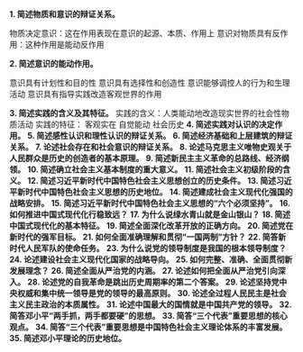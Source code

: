 **1. 简述物质和意识的辩证关系。**

物质决定意识：这在作用表现在意识的起源、本质、作用上
意识对物质具有反作用：这种作用是能动反作用

**2. 简述意识的能动作用。**

意识具有计划性和目的性
意识具有选择性和创造性
意识能够调控人的行为和生理活动
意识具有指导实践改造客观世界的作用

**3. 简述实践的含义及其特征。**
实践的含义：人类能动地改造现实世界的社会性物质活动
实践的特征：
客观实在
自觉能动
社会历史
**4. 简述实践对认识的决定作用。**
**5. 简述感性认识和理性认识的辩证关系。**
**6. 简述经济基础和上层建筑的辩证关系。**
**7. 论述社会存在和社会意识的辩证关系。**
**8. 论述马克思主义唯物史观关于人民群众是历史的创造者的基本原理。**
**9. 简述新民主主义革命的总路线、经济纲领。**
**10. 简述确立社会主义基本制度的重大意义。**
**11. 简述社会主义初级阶段的含义。**
**12. 简述习近平新时代中国特色社会主义思想创立的历史条件。**
**13. 简述习近平新时代中国特色社会主义思想的历史地位。**
**14. 简述建成社会主义现代化强国的战略安排。**
**15. 简述习近平新时代中国特色社会主义思想的“六个必须坚持”。**
**16. 如何推进中国式现代化行稳致远？**
**17. 为什么说绿水青山就是金山银山？**
**18. 简述中国式现代化的基本特征。**
**19. 简述全面深化改革开放的正确方向。**
**20. 简述党在新时代的强军目标。**
**21. 如何全面准确理解和贯彻“一国两制”方针？**
**22. 简答新时代人民军队的使命任务。**
**23. 为什么说党的领导制度是我国的根本领导制度？**
**24. 论述建设社会主义现代化国家的战略导向。**
**25. 如何完整、准确、全面贯彻新发展理念？**
**26. 简述全面从严治党的内涵。**
**27. 论述如何把全面从严治党引向深入。**
**28. 论述党的自我革命是跳出历史周期率的第二个答案。**
**29. 论述坚持党中央权威和集中统一领导是党的领导的最高原则。**
**30. 论述全过程人民民主是社会主义民主政治的本质属性。**
**31. 论述中国最大的国情就是中国共产党的领导。**
**32. 简答邓小平“两手抓，两手都要硬”的思想。**
**33. 简答“三个代表”重要思想的核心观点。**
**34. 简答“三个代表”重要思想是中国特色社会主义理论体系的丰富发展。**
**35. 简述邓小平理论的历史地位。**

